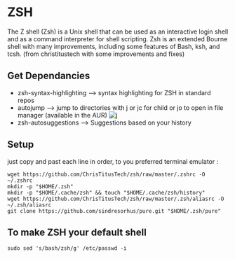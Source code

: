 # ZSH
The Z shell (Zsh) is a Unix shell that can be used as an interactive login shell and as a command interpreter for shell scripting. Zsh is an extended Bourne shell with many improvements, including some features of Bash, ksh, and tcsh. (from christitustech with some improvements and fixes)

## Get Dependancies 
  - zsh-syntax-highlighting --> syntax highlighting for ZSH in standard repos
  - autojump --> jump to directories with j or jc for child or jo to open in file manager (available in the AUR)
  ![j](https://user-images.githubusercontent.com/45071921/76967237-0ced4380-691f-11ea-85a6-905271353e72.gif)
  - zsh-autosuggestions --> Suggestions based on your history
## Setup
just copy and past each line in order, to you preferred terminal emulator :
```
wget https://github.com/ChrisTitusTech/zsh/raw/master/.zshrc -O ~/.zshrc
mkdir -p "$HOME/.zsh"
mkdir -p "$HOME/.cache/zsh" && touch "$HOME/.cache/zsh/history"
wget https://github.com/ChrisTitusTech/zsh/raw/master/.zsh/aliasrc -O ~/.zsh/aliasrc
git clone https://github.com/sindresorhus/pure.git "$HOME/.zsh/pure"
```
## To make ZSH your default shell 
```
sudo sed 's/bash/zsh/g' /etc/passwd -i
```


